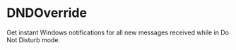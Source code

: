 # DNDOverride
Get instant Windows notifications for all new messages received while in Do Not Disturb mode.
